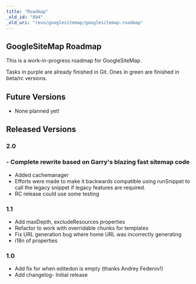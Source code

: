 ```yaml
---
title: "Roadmap"
_old_id: "894"
_old_uri: "revo/googlesitemap/googlesitemap.roadmap"
---
```


## GoogleSiteMap Roadmap

 This is a work-in-progress roadmap for GoogleSiteMap.

 Tasks in purple are already finished in Git. Ones in green are finished in beta/rc versions.

## Future Versions

- None planned yet!

## Released Versions

### 2.0

### - Complete rewrite based on Garry's blazing fast sitemap code
- Added cachemanager
- Efforts were made to make it backwards compatible using runSnippet to call the legacy snippet if legacy features are required.
- RC release could use some testing
 


### 1.1

- Add maxDepth, excludeResources properties
- Refactor to work with overridable chunks for templates
- Fix URL generation bug where home URL was incorrectly generating
- i18n of properties

### 1.0

- Add fix for when editedon is empty (thanks Andrey Federov!)
- Add changelog- Initial release